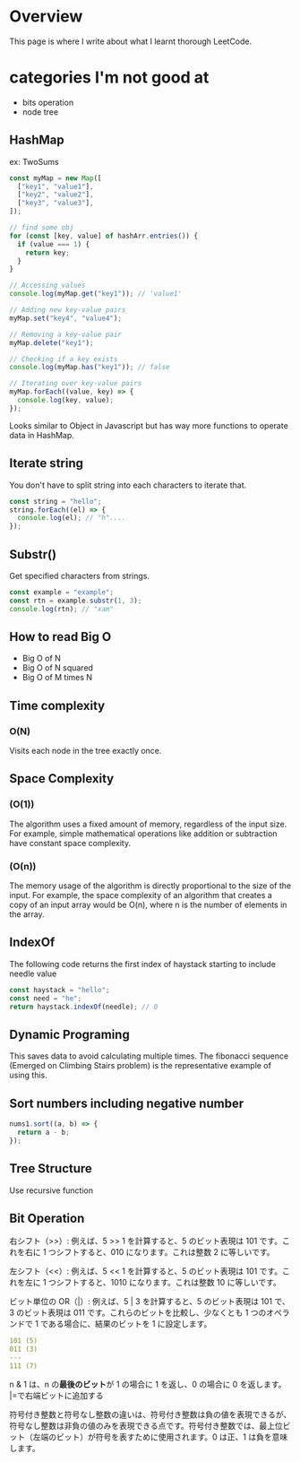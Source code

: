 # Overview

This page is where I write about what I learnt thorough LeetCode.

# categories I'm not good at

- bits operation
- node tree

## HashMap

ex: TwoSums

```javascript
const myMap = new Map([
  ["key1", "value1"],
  ["key2", "value2"],
  ["key3", "value3"],
]);

// find some obj
for (const [key, value] of hashArr.entries()) {
  if (value === 1) {
    return key;
  }
}

// Accessing values
console.log(myMap.get("key1")); // 'value1'

// Adding new key-value pairs
myMap.set("key4", "value4");

// Removing a key-value pair
myMap.delete("key1");

// Checking if a key exists
console.log(myMap.has("key1")); // false

// Iterating over key-value pairs
myMap.forEach((value, key) => {
  console.log(key, value);
});
```

Looks similar to Object in Javascript but has way more functions to operate data in HashMap.

## Iterate string

You don't have to split string into each characters to iterate that.

```javascript
const string = "hello";
string.forEach((el) => {
  console.log(el); // "h"....
});
```

## Substr()

Get specified characters from strings.

```javascript
const example = "example";
const rtn = example.substr(1, 3);
console.log(rtn); // "xam"
```

## How to read Big O

- Big O of N
- Big O of N squared
- Big O of M times N

## Time complexity

### O(N)

Visits each node in the tree exactly once.

## Space Complexity

### (O(1))

The algorithm uses a fixed amount of memory, regardless of the input size. For example, simple mathematical operations like addition or subtraction have constant space complexity.

### (O(n))

The memory usage of the algorithm is directly proportional to the size of the input. For example, the space complexity of an algorithm that creates a copy of an input array would be O(n), where n is the number of elements in the array.

## IndexOf

The following code returns the first index of haystack starting to include needle value

```javascript
const haystack = "hello";
const need = "he";
return haystack.indexOf(needle); // 0
```

## Dynamic Programing

This saves data to avoid calculating multiple times.
The fibonacci sequence (Emerged on Climbing Stairs problem) is the representative example of using this.

## Sort numbers including negative number

```javascript
nums1.sort((a, b) => {
  return a - b;
});
```

## Tree Structure

Use recursive function

## Bit Operation

右シフト（>>）:
例えば、5 >> 1 を計算すると、5 のビット表現は 101 です。これを右に 1 つシフトすると、010 になります。これは整数 2 に等しいです。

左シフト（<<）:
例えば、5 << 1 を計算すると、5 のビット表現は 101 です。これを左に 1 つシフトすると、1010 になります。これは整数 10 に等しいです。

ビット単位の OR（|）:
例えば、5 | 3 を計算すると、5 のビット表現は 101 で、3 のビット表現は 011 です。これらのビットを比較し、少なくとも 1 つのオペランドで 1 である場合に、結果のビットを 1 に設定します。

```yaml
101 (5)
011 (3)
---
111 (7)
```

n & 1 は、n の**最後のビット**が 1 の場合に 1 を返し、0 の場合に 0 を返します。
|=で右端ビットに追加する

符号付き整数と符号なし整数の違いは、符号付き整数は負の値を表現できるが、符号なし整数は非負の値のみを表現できる点です。符号付き整数では、最上位ビット（左端のビット）が符号を表すために使用されます。0 は正、1 は負を意味します。
